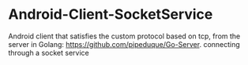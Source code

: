 # Android-Client-SocketService

Android client that satisfies the custom protocol based on tcp, from the server in Golang: https://github.com/pipeduque/Go-Server. connecting through a socket service
